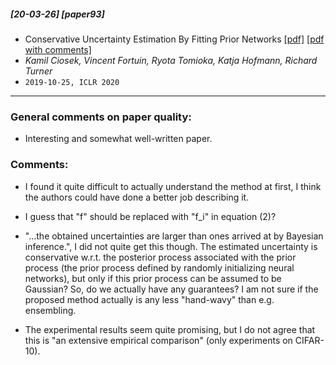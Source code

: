 ##### [20-03-26] [paper93]
- Conservative Uncertainty Estimation By Fitting Prior Networks [[pdf]](https://openreview.net/forum?id=BJlahxHYDS) [[pdf with comments]](https://github.com/fregu856/papers/blob/master/commented_pdfs/Conservative%20Uncertainty%20Estimation%20By%20Fitting%20Prior%20Networks.pdf)
- *Kamil Ciosek, Vincent Fortuin, Ryota Tomioka, Katja Hofmann, Richard Turner*
- `2019-10-25, ICLR 2020`

****

### General comments on paper quality:
- Interesting and somewhat well-written paper.

### Comments:
- I found it quite difficult to actually understand the method at first, I think the authors could have done a better job describing it.

- I guess that "f" should be replaced with "f_i" in equation (2)?

- "...the obtained uncertainties are larger than ones arrived at by Bayesian inference.", I did not quite get this though. The estimated uncertainty is conservative w.r.t. the posterior process associated with the prior process (the prior process defined by randomly initializing neural networks), but only if this prior process can be assumed to be Gaussian? So, do we actually have any guarantees? I am not sure if the proposed method actually is any less "hand-wavy" than e.g. ensembling.

- The experimental results seem quite promising, but I do not agree that this is "an extensive empirical comparison" (only experiments on CIFAR-10).
